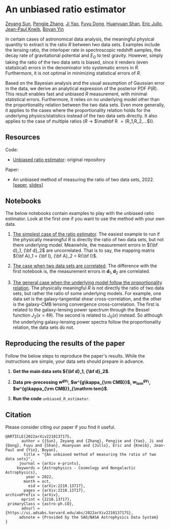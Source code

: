# An unbiased ratio estimator

[Zeyang Sun](http://astro.sjtu.edu.cn/zh/staff/students/40-),
[Pengjie Zhang](http://astro.sjtu.edu.cn/zh/staff/people/13-),
[Ji Yao](http://astro.sjtu.edu.cn/zh/staff/postdoctoral-researchers/26-),
[Fuyu Dong](https://orcid.org/0000-0003-0296-0841),
[Huanyuan Shan](http://www.shao.cas.cn/2020Ver/yjdw/zgj/index_81441.html?json=http://sourcedb.shao.cas.cn/zw/zjrck/201905/t20190507_5289672.json),
[Eric Jullo](https://www.researchgate.net/profile/Eric-Jullo),
[Jean-Paul Kneib](https://people.epfl.ch/jean-paul.kneib),
[Boyan Yin](https://www.phys.virginia.edu/People/personal.asp?UID=by3fn)

In certain cases of astronomical data analysis, the meaningful physical quantity to extract is the ratio $R$ between two data sets. Examples include the lensing ratio, the interloper rate in spectroscopic redshift samples, the decay rate of gravitational potential and $E_G$ to test gravity. However, simply taking the ratio of the two data sets is biased, since it renders (even statistical) errors in the denominator into systematic errors in $R$. Furthermore, it is not optimal in minimizing statistical errors of $R$. 

Based on the Bayesian analysis and the usual assumption of Gaussian error in the data, we derive an analytical expression of the posterior PDF $P(R)$. This result enables fast and unbiased $R$ measurement, with minimal statistical errors. Furthermore, it relies on no underlying model other than the proportionality relation between the two data sets. Even more generally, it applies to the cases where the proportionality relation holds for the underlying physics/statistics instead of the two data sets directly. It also applies to the case of multiple ratios ($R$ $\rightarrow$ $\mathbf R $=($R_1,R_2,...$)).

## Resources

Code:
- [Unbiased ratio estimator](): original repository

Paper:
- An unbiased method of measuring the ratio of two data sets, 2022. [[paper](https://arxiv.org/abs/2210.13717), [slides](slides/lensing_ratio_SunZeyang_20230603.pdf)]

## Notebooks

The below notebooks contain examples to play with the unbiased ratio estimator. Look at the first one if you want to use the method with your own data.

1. [The simplest case of the ratio estimator](). The easiest example to run if the physically meaningful $R$ is directly the ratio of two data sets, but not there underlying model. Meanwhile, the measurement errors in ${\bf d}_1, {\bf d}_2$ are uncorrelated. That is to say, the mapping matrix ${\bf A}_1 = {\bf I}, {\bf A}_2 = R{\bf I}$.

2. [The case when two data sets are correlated](). The difference with the first notebook is, the measurement errors in ${\mathbf d}_1, {\mathbf d}_2$ are correlated.

3. [The general case when the underlying model follow the proportionality relation](). The physically meaningful $R$ is not directly the ratio of two data sets, but rather the ratio of some underlying models. For example, one data set is the galaxy-tangential shear cross-correlation, and the other is the galaxy-CMB lensing convergence cross-correlation. The first is related to the galaxy-lensing power spectrum through the Bessel function $J_2(x=\ell\theta)$. The second is related to $J_0(x)$ instead. So although the underlying galaxy-lensing power spectra follow the proportionality relation, the data sets do not.

## Reproducing the results of the paper

Follow the below steps to reproduce the paper's results. While the instructions are simple, your data sets should prepare in advance.

1. **Get the main data sets ${\bf d}_1, {\bf d}_2$**.

2. **Data pre-precessing $w^{g\gamma_t}$, $w^{g\kappa_{\rm CMB}}$, $w^{g\gamma_t}_{\mathrm tem}$, $w^{g\kappa_{\rm CMB}}_{\mathrm tem}$**.

3. **Run the code** `unbiased_R_estimator`.

## Citation

Please consider citing our paper if you find it useful.

```
@ARTICLE{2022arXiv221013717S,
       author = {{Sun}, Zeyang and {Zhang}, Pengjie and {Yao}, Ji and {Dong}, Fuyu and {Shan}, Huanyuan and {Jullo}, Eric and {Kneib}, Jean-Paul and {Yin}, Boyan},
        title = "{An unbiased method of measuring the ratio of two data sets}",
      journal = {arXiv e-prints},
     keywords = {Astrophysics - Cosmology and Nongalactic Astrophysics},
         year = 2022,
        month = oct,
          eid = {arXiv:2210.13717},
        pages = {arXiv:2210.13717},
archivePrefix = {arXiv},
       eprint = {2210.13717},
 primaryClass = {astro-ph.CO},
       adsurl = {https://ui.adsabs.harvard.edu/abs/2022arXiv221013717S},
      adsnote = {Provided by the SAO/NASA Astrophysics Data System}
}
```

